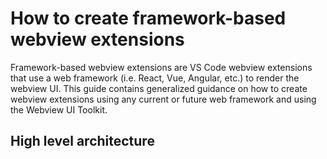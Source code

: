 # How to create framework-based webview extensions

Framework-based webview extensions are VS Code webview extensions that use a web framework (i.e. React, Vue, Angular, etc.) to render the webview UI. This guide contains generalized guidance on how to create webview extensions using any current or future web framework and using the Webview UI Toolkit.

## High level architecture